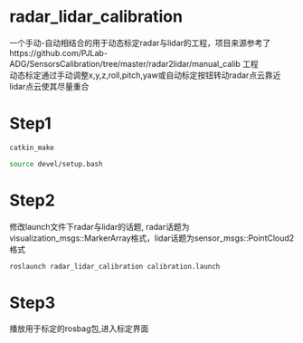 # radar_lidar_calibration

一个手动-自动相结合的用于动态标定radar与lidar的工程，项目来源参考了https://github.com/PJLab-ADG/SensorsCalibration/tree/master/radar2lidar/manual_calib 工程</br>
动态标定通过手动调整x,y,z,roll,pitch,yaw或自动标定按钮转动radar点云靠近lidar点云使其尽量重合

# Step1
```bash
catkin_make

source devel/setup.bash
```
# Step2
修改launch文件下radar与lidar的话题, radar话题为visualization_msgs::MarkerArray格式，lidar话题为sensor_msgs::PointCloud2格式
```bash
roslaunch radar_lidar_calibration calibration.launch
```
# Step3
播放用于标定的rosbag包,进入标定界面


